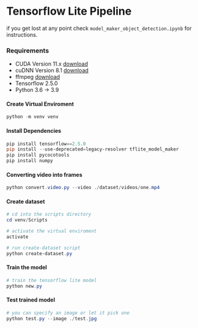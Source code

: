 # Tensorflow Lite Pipeline

if you get lost at any point check `model_maker_object_detection.ipynb` for instructions.

### Requirements

- CUDA Version 11.x [download](https://developer.nvidia.com/rdp/cudnn-download)
- cuDNN Version 8.1 [download](https://developer.nvidia.com/rdp/cudnn-archive)
- ffmpeg [download](https://community.chocolatey.org/packages/ffmpeg)
- Tensorflow 2.5.0
- Python 3.6 -> 3.9

#### Create Virtual Enviroment

```powershell
python -m venv venv
```

#### Install Dependencies

```powershell
pip install tensorflow==2.5.0
pip install --use-deprecated=legacy-resolver tflite_model_maker
pip install pycocotools
pip install numpy
```

#### Converting video into frames

```powershell
python convert.video.py --video ./dataset/videos/one.mp4
```

#### Create dataset

```powershell
# cd into the scripts directory
cd venv/Scripts

# activate the virtual enviroment
activate

# run create-dataset script
python create-dataset.py
```

#### Train the model

```powershell
# train the tensorflow lite model
python new.py
```

#### Test trained model

```powershell
# you can specify an image or let it pick one
python test.py --image ./test.jpg
```
